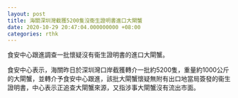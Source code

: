 ```yaml
---
layout: post
title: 海關深圳灣截獲5200隻沒衞生證明書進口大閘蟹
date: 2020-10-29 20:47:04.000000000 +08:00
categories: rthk
---
```


食安中心跟進調查一批懷疑沒有衞生證明書的進口大閘蟹。

食安中心表示，海關昨日於深圳灣口岸截獲轉介一批約5200隻，重量約1000公斤的大閘蟹，並轉介予食安中心跟進，該批大閘蟹懷疑無附有出口地當局簽發的衞生證明書，中心表示正追查大閘蟹來源，又指涉事大閘蟹沒有流出市面。
